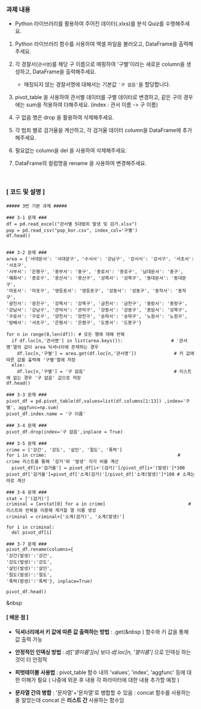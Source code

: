 ### **과제  내용**

- Python 라이브러리를 활용하여 주어진 데이터(.xlxs)를 분석 Quiz를 수행해주세요.

1. Python 라이브러리 함수를 사용하여 엑셀 파일을 불러오고, DataFrame을 출력해주세요.

2. 각 경찰서(`관서명`)를 해당 구 이름으로 매핑하여 '구별'이라는 새로운 column을 생성하고, DataFrame을 출력해주세요.
    - 매칭되지 않는 경찰서명에 대해서는 기본값 `'구 없음'`을 할당합니다.
    
3. pivot_table 을 사용하여 관서별 데이터를 구별 데이터로 변경하고, 같은 구의 경우에는 sum을 적용하여 더해주세요. (index : 관서 이름 -> 구 이름)

4. 구 없음  행은 drop 을 활용하여 삭제해주세요.

5. 각 범죄 별로 검거율을 계산하고, 각 검거율 데이터 column을 DataFrame에 추가해주세요.

6. 필요없는 column을 del 을 사용하여 삭제해주세요.

7. DataFrame의 컬럼명을 rename 을 사용하여 변경해주세요.

&nbsp;

### [ 코드 및 설명 ]
```
##### 3번 기본 과제 #####

### 3-1 문제 ###
df = pd.read_excel("관서별 5대범죄 발생 및 검거.xlsx")
pop = pd.read_csv("pop_kor.csv", index_col='구별')
df.head()


### 3-2 문제 ###
area = {'서대문서': '서대문구', '수서서': '강남구', '강서서': '강서구', '서초서': '서초구',
'서부서': '은평구', '중부서': '중구', '종로서': '종로구', '남대문서': '중구',
'혜화서': '종로구', '용산서': '용산구', '성북서': '성북구', '동대문서': '동대문구',
'마포서': '마포구', '영등포서': '영등포구', '성동서': '성동구', '동작서': '동작구',
'광진서': '광진구', '강북서': '강북구', '금천서': '금천구', '중랑서': '중랑구',
'강남서': '강남구', '관악서': '관악구', '강동서': '강동구', '종암서': '성북구',
'구로서': '구로구', '양천서': '양천구', '송파서': '송파구', '노원서': '노원구',
'방배서': '서초구', '은평서': '은평구', '도봉서': '도봉구'}

for n in range(0,len(df)): # 모든 행에 대해 반복
  if df.loc[n,'관서명'] in list(area.keys()): 					# '관서명'열의 값이 area 딕셔너리에 존재하는 경우
    df.loc[n,'구별'] = area.get(df.loc[n,'관서명']) 				# 키 값에 따른 값을 출력해 '구별'열에 저장
  else:
    df.loc[n,'구별'] = '구 없음' 								# 리스트에 없는 경우 '구 없음' 값으로 저장
df.head()

### 3-3 문제 ###
pivot_df = pd.pivot_table(df,values=list(df.columns[1:13]) ,index='구별', aggfunc=np.sum)
pivot_df.index.name = '구 이름'

### 3-4 문제 ###
pivot_df.drop(index='구 없음',inplace = True)

### 3-5 문제 ###
crime = ['강간', '강도', '살인', '절도', '폭력']
for i in crime: 												# crime 리스트를 통해 '검거'와 '발생' 각각 비율 계산
  pivot_df[i+'검거율'] = pivot_df[i+'(검거)']/pivot_df[i+'(발생)']*100
pivot_df['검거율']=pivot_df['소계(검거)']/pivot_df['소계(발생)']*100 # 소계는 따로 계산

### 3-6 문제 ###
stat = ['(검거)']
criminal = [a+stat[0] for a in crime] 								# 리스트와 반복을 이용해 제거할 열 이름 생성
criminal = criminal+['소계(검거)', '소계(발생)']

for i in criminal:
  del pivot_df[i]

### 3-7 문제 ###
pivot_df.rename(columns={
'강간(발생)':'강간',
'강도(발생)':'강도',
'살인(발생)':'살인',
'절도(발생)':'절도',
'폭력(발생)':'폭력'}, inplace=True)

pivot_df.head()
```

&nbsp

#### [ 배운 점 ]
- **딕셔너리에서 키 값에 따른 값 출력하는 방법**
: .get(&nbsp ) 함수와 키 값을 통해 값 출력 가능
&nbsp;
* **안정적인 인덱싱 방법**
: *df['열이름'][n]* 보다 *df.loc[n, '열이름']* 으로 인덱싱 하는 것이 더 안정적
&nbsp;

* **피벗테이블 사용법**
: pivot_table 함수 내의 'values', 'index', 'aggfunc' 등에 대한 이해가 필요
( 나중에 외운 후 내용 각 파라미터에 대한 내용 추가할 예정 )
&nbsp;
* **문자열 간의 병합**
: '문자열'+'문자열'로 병합할 수 있음
: concat 함수를 사용하는 줄 알았는데 concat 은 **리스트 간** 사용하는 함수임
